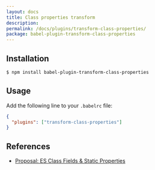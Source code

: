 ```yaml
---
layout: docs
title: Class properties transform
description:
permalink: /docs/plugins/transform-class-properties/
package: babel-plugin-transform-class-properties
---
```


## Installation

```sh
$ npm install babel-plugin-transform-class-properties
```

## Usage

Add the following line to your `.babelrc` file:

```json
{
  "plugins": ["transform-class-properties"]
}
```

## References

* [Proposal: ES Class Fields & Static Properties](https://github.com/jeffmo/es-class-static-properties-and-fields)
